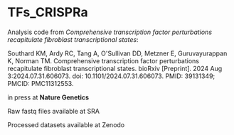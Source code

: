 # TFs_CRISPRa
Analysis code from *Comprehensive transcription factor perturbations recapitulate fibroblast transcriptional states*:

Southard KM, Ardy RC, Tang A, O'Sullivan DD, Metzner E, Guruvayurappan K, Norman TM. Comprehensive transcription factor perturbations recapitulate fibroblast transcriptional states. bioRxiv [Preprint]. 2024 Aug 3:2024.07.31.606073. doi: 10.1101/2024.07.31.606073. PMID: 39131349; PMCID: PMC11312553.

in press at **Nature Genetics**

Raw fastq files available at SRA

Processed datasets available at Zenodo
